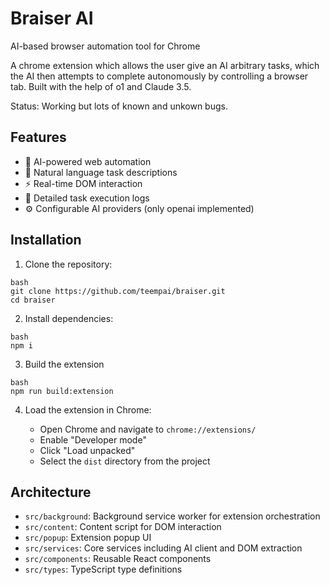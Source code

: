 # Braiser AI
AI-based browser automation tool for Chrome

A chrome extension which allows the user give an AI arbitrary tasks, which the AI then attempts to complete autonomously by controlling a browser tab. Built with the help of o1 and Claude 3.5.

Status: Working but lots of known and unkown bugs.

## Features

- 🤖 AI-powered web automation
- 🎯 Natural language task descriptions
- ⚡ Real-time DOM interaction
- 📝 Detailed task execution logs 
- ⚙️ Configurable AI providers (only openai implemented)

## Installation

1. Clone the repository:

```
bash
git clone https://github.com/teempai/braiser.git
cd braiser
```

2. Install dependencies:

```
bash
npm i
```

3. Build the extension

```
bash
npm run build:extension
```

4. Load the extension in Chrome:
   
   - Open Chrome and navigate to `chrome://extensions/`
   - Enable "Developer mode"
   - Click "Load unpacked"
   - Select the `dist` directory from the project
  
## Architecture

- `src/background`: Background service worker for extension orchestration
- `src/content`: Content script for DOM interaction
- `src/popup`: Extension popup UI
- `src/services`: Core services including AI client and DOM extraction
- `src/components`: Reusable React components
- `src/types`: TypeScript type definitions
